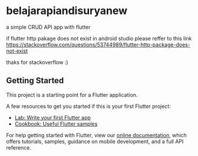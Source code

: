 # belajarapiandisuryanew

a simple CRUD API app with flutter

if flutter http pakage does not exist in android studio please reffer to this link
https://stackoverflow.com/questions/53744989/flutter-http-package-does-not-exist

thaks for stackoverflow :)

## Getting Started

This project is a starting point for a Flutter application.

A few resources to get you started if this is your first Flutter project:

- [Lab: Write your first Flutter app](https://flutter.dev/docs/get-started/codelab)
- [Cookbook: Useful Flutter samples](https://flutter.dev/docs/cookbook)

For help getting started with Flutter, view our
[online documentation](https://flutter.dev/docs), which offers tutorials,
samples, guidance on mobile development, and a full API reference.
